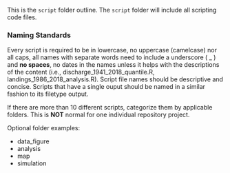This is the `script` folder outline. The `script` folder will include all scripting code files. 
  
### Naming Standards  
Every script is required to be in lowercase, no uppercase (camelcase) nor all caps, all names with separate words need to include a underscore ( _ ) and **no spaces**, no dates in the names unless it helps with the descriptions of the content (i.e., discharge_1941_2018_quantile.R, landings_1986_2018_analysis.R). Script file names should be descriptive and concise. Scripts that have a single ouput should be named in a similar fashion to its filetype output.  
  
If there are more than 10 different scripts, categorize them by applicable folders. This is **NOT** normal for one individual repository project.  
  
Optional folder examples:  

- data_figure  
- analysis  
- map  
- simulation  


